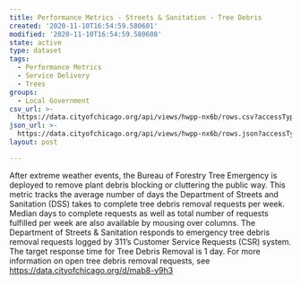 ```yaml
---
title: Performance Metrics - Streets & Sanitation - Tree Debris
created: '2020-11-10T16:54:59.580601'
modified: '2020-11-10T16:54:59.580608'
state: active
type: dataset
tags:
  - Performance Metrics
  - Service Delivery
  - Trees
groups:
  - Local Government
csv_url: >-
  https://data.cityofchicago.org/api/views/hwpp-nx6b/rows.csv?accessType=DOWNLOAD
json_url: >-
  https://data.cityofchicago.org/api/views/hwpp-nx6b/rows.json?accessType=DOWNLOAD
layout: post

---
```

After extreme weather events, the Bureau of Forestry Tree Emergency is deployed to remove plant debris blocking or cluttering the public way. This metric tracks the average number of days the Department of Streets and Sanitation (DSS) takes to complete tree debris removal requests per week. Median days to complete requests as well as total number of requests fulfilled per week are also available by mousing over columns. The Department of Streets & Sanitation responds to emergency tree debris removal requests logged by 311’s Customer Service Requests (CSR) system. The target response time for Tree Debris Removal is 1 day. For more information on open tree debris removal requests, see https://data.cityofchicago.org/d/mab8-y9h3
